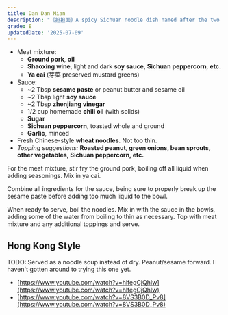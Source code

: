 ```yaml
---
title: Dan Dan Mian
description: "《担担面》A spicy Sichuan noodle dish named after the two baskets of noodles and sauce that peddlers would carry on a pole."
grade: E
updatedDate: '2025-07-09'
---
```

- Meat mixture:
    - **Ground pork**, **oil**
    - **Shaoxing wine**, light and dark **soy sauce**, **Sichuan peppercorn**, **etc.**
    - **Ya cai** (芽菜 preserved mustard greens)
- Sauce:
    - ~2 Tbsp **sesame paste** or peanut butter and sesame oil
    - ~2 Tbsp light **soy sauce**
    - ~2 Tbsp **zhenjiang vinegar**
    - 1/2 cup homemade **chili oil** (with solids)
    - **Sugar**
    - **Sichuan peppercorn**, toasted whole and ground
    - **Garlic**, minced
- Fresh Chinese-style **wheat noodles**. Not too thin.
- *Topping suggestions:* **Roasted peanut, green onions, bean sprouts, other vegetables, Sichuan peppercorn, etc.**

For the meat mixture, stir fry the ground pork, boiling off all liquid when adding seasonings. Mix in ya cai. 

Combine all ingredients for the sauce, being sure to properly break up the sesame paste before adding too much liquid to the bowl. 

When ready to serve, boil the noodles. Mix in with the sauce in the bowls, adding some of the water from boiling to thin as necessary. Top with meat mixture and any additional toppings and serve.

## Hong Kong Style
TODO: Served as a noodle soup instead of dry. Peanut/sesame forward. I haven't gotten around to trying this one yet. 
- [https://www.youtube.com/watch?v=hlfegCjQhIw](https://www.youtube.com/watch?v=hlfegCjQhIw)
- [https://www.youtube.com/watch?v=8VS3B0D_Pv8](https://www.youtube.com/watch?v=8VS3B0D_Pv8)